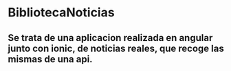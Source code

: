 # BibliotecaNoticias

## Se trata de una aplicacion realizada en angular junto con ionic, de noticias reales, que recoge las mismas de una api.
